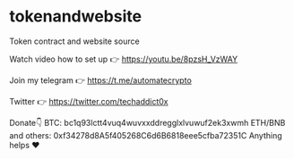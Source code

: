 # tokenandwebsite
Token contract and website source


Watch video how to set up 👉 https://youtu.be/8pzsH_VzWAY

Join my telegram 👉 https://t.me/automatecrypto

Twitter 👉 https://twitter.com/techaddict0x

Donate👇 BTC: bc1q93lctt4vuq4wuvxxddregglxlvuwuf2ek3xwmh ETH/BNB and others: 0xf34278d8A5f405268C6d6B6818eee5cfba72351C Anything helps ❤
